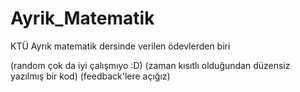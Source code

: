 # Ayrik_Matematik
KTÜ Ayrık matematik dersinde verilen ödevlerden biri


(random çok da iyi çalışmıyo :D)
(zaman kısıtlı olduğundan düzensiz yazılmış bir kod)
(feedback'lere açığız)
